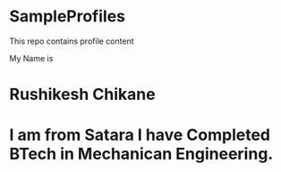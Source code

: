 # SampleProfiles
This repo contains profile content


My Name is <h1>Rushikesh Chikane<h1>

I am from Satara 
I have Completed BTech in Mechanican Engineering.



